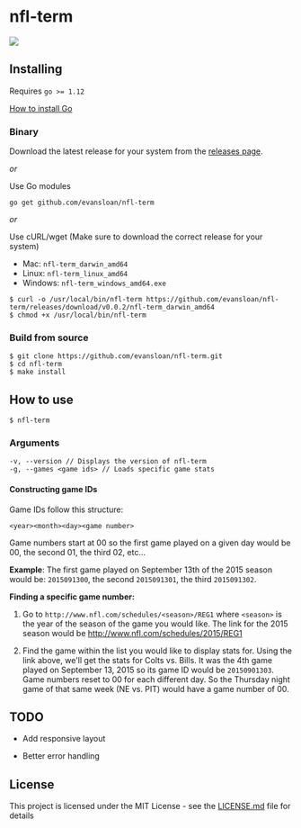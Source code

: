 # nfl-term


![](https://user-images.githubusercontent.com/8287750/71860176-d645b200-30bf-11ea-9ea5-3693ce7dd328.gif)

## Installing

Requires `go >= 1.12`

[How to install Go](https://golang.org/doc/install)

### Binary

Download the latest release for your system from the [releases page](https://github.com/evansloan/nfl-term/releases).

_or_

Use Go modules

```
go get github.com/evansloan/nfl-term
```

_or_

Use cURL/wget (Make sure to download the correct release for your system)

- Mac: `nfl-term_darwin_amd64`
- Linux: `nfl-term_linux_amd64`
- Windows: `nfl-term_windows_amd64.exe`

```
$ curl -o /usr/local/bin/nfl-term https://github.com/evansloan/nfl-term/releases/download/v0.0.2/nfl-term_darwin_amd64
$ chmod +x /usr/local/bin/nfl-term
```

### Build from source

```
$ git clone https://github.com/evansloan/nfl-term.git
$ cd nfl-term
$ make install
```

## How to use

```
$ nfl-term
```

### Arguments

```
-v, --version // Displays the version of nfl-term
-g, --games <game ids> // Loads specific game stats
```

#### Constructing game IDs

Game IDs follow this structure:
```
<year><month><day><game number>
```

Game numbers start at 00 so the first game played on a given day would be 00, the second 01, the third 02, etc...

**Example**: The first game played on September 13th of the 2015 season would be: `2015091300`, the second `2015091301`, the third `2015091302`.

**Finding a specific game number:**

1. Go  to `http://www.nfl.com/schedules/<season>/REG1` where `<season>` is the year of the season of the game you would like. The link for the 2015 season would be http://www.nfl.com/schedules/2015/REG1

2. Find the game within the list you would like to display stats for. Using the link above, we'll get the stats for Colts vs. Bills. It was the 4th game played on September 13, 2015 so its game ID would be `20150901303`. Game numbers reset to 00 for each different day. So the Thursday night game of that same week (NE vs. PIT) would have a game number of 00.



## TODO

* Add responsive layout

* Better error handling

## License

This project is licensed under the MIT License - see the [LICENSE.md](LICENSE.md) file for details



